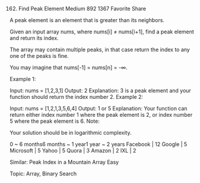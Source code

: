 162. Find Peak Element
Medium 892 1367 Favorite Share

A peak element is an element that is greater than its neighbors.

Given an input array nums, where nums[i] ≠ nums[i+1], find a peak element and return its index.

The array may contain multiple peaks, in that case return the index to any one of the peaks is fine.

You may imagine that nums[-1] = nums[n] = -∞.

Example 1:

Input: nums = [1,2,3,1]
Output: 2
Explanation: 3 is a peak element and your function should return the index number 2.
Example 2:

Input: nums = [1,2,1,3,5,6,4]
Output: 1 or 5 
Explanation: Your function can return either index number 1 where the peak element is 2, 
             or index number 5 where the peak element is 6.
Note:

Your solution should be in logarithmic complexity.

0 ~ 6 months6 months ~ 1 year1 year ~ 2 years
Facebook | 12 Google | 5 Microsoft | 5 Yahoo | 5 Quora | 3 Amazon | 2 IXL | 2

Similar:
Peak Index in a Mountain Array Easy

Topic: Array, Binary Search
